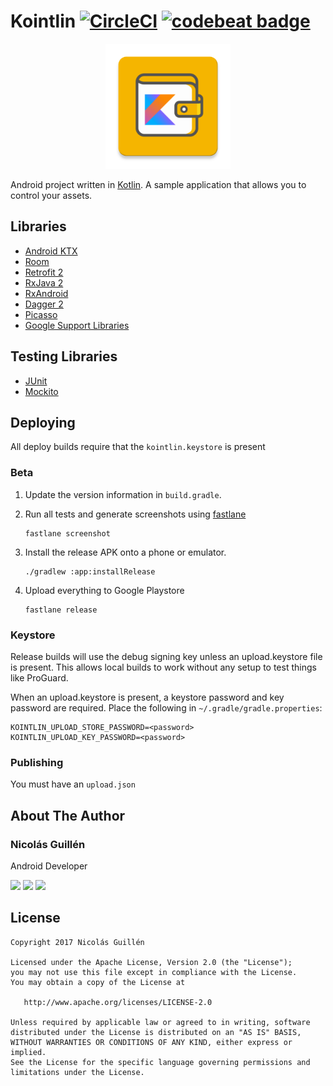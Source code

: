 # Kointlin [![CircleCI](https://circleci.com/gh/nicolasguillen/kointlin.svg?style=svg)](https://circleci.com/gh/nicolasguillen/kointlin) [![codebeat badge](https://codebeat.co/badges/6406a91e-12aa-4e98-9ee1-2c482d79e963)](https://codebeat.co/projects/github-com-nicolasguillen-kointlin-master)

<p align="center">
    <img src="app/src/main/ic_launcher-web.png" width="200">
</p>

Android project written in [Kotlin](https://kotlinlang.org/). A sample application that allows you to control your assets.

## Libraries
* [Android KTX](https://github.com/android/android-ktx)
* [Room](https://developer.android.com/topic/libraries/architecture/room.html)
* [Retrofit 2](http://square.github.io/retrofit/)
* [RxJava 2](https://github.com/ReactiveX/RxJava)
* [RxAndroid](https://github.com/ReactiveX/RxAndroid)
* [Dagger 2](http://google.github.io/dagger/)
* [Picasso](http://square.github.io/picasso/)
* [Google Support Libraries](http://developer.android.com/tools/support-library/index.html)

## Testing Libraries
* [JUnit](http://junit.org/junit4/)
* [Mockito](http://mockito.org/)

Deploying
------------------------------
All deploy builds require that the `kointlin.keystore` is present

### Beta

 1. Update the version information in `build.gradle`.

 2. Run all tests and generate screenshots using [fastlane](https://fastlane.tools/)

        fastlane screenshot

 3. Install the release APK onto a phone or emulator.

        ./gradlew :app:installRelease

 4. Upload everything to Google Playstore

        fastlane release

### Keystore

Release builds will use the debug signing key unless an upload.keystore file is present. This allows local builds to work without any setup to test things like ProGuard.

When an upload.keystore is present, a keystore password and key password are required. Place the following in `~/.gradle/gradle.properties`:

```
KOINTLIN_UPLOAD_STORE_PASSWORD=<password>
KOINTLIN_UPLOAD_KEY_PASSWORD=<password>
```

### Publishing

You must have an `upload.json`

## About The Author

### Nicolás Guillén

Android Developer

<a href="https://play.google.com/store/apps/developer?id=Nicol%C3%A1s+Guill%C3%A9n" target="_blank"><img src="https://github.com/nicolasguillen10/social-icons/blob/master/play-store-icon.png?raw=true" width="60"></a>
<a href="https://instagram.com/nic0guillen" target="_blank"><img src="https://github.com/nicolasguillen10/social-icons/blob/master/instagram-icon.png?raw=true" width="60"></a>
<a href="http://linkedin.com/in/nicolasguillen10"><img src="https://github.com/nicolasguillen10/social-icons/blob/master/linkedin-icon.png?raw=true" width="60"></a>

## License

    Copyright 2017 Nicolás Guillén

    Licensed under the Apache License, Version 2.0 (the "License");
    you may not use this file except in compliance with the License.
    You may obtain a copy of the License at

       http://www.apache.org/licenses/LICENSE-2.0

    Unless required by applicable law or agreed to in writing, software
    distributed under the License is distributed on an "AS IS" BASIS,
    WITHOUT WARRANTIES OR CONDITIONS OF ANY KIND, either express or implied.
    See the License for the specific language governing permissions and
    limitations under the License.